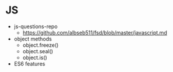 # JS

- js-questions-repo
  - https://github.com/albseb511/fsd/blob/master/javascript.md
- object methods
  - object.freeze()
  - object.seal()
  - object.is()
- ES6 features